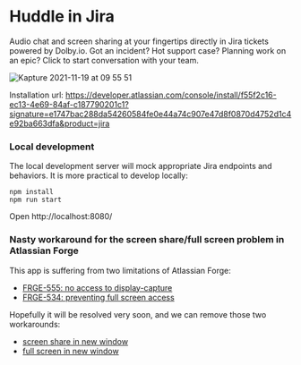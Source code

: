# Huddle in Jira

Audio chat and screen sharing at your fingertips directly in Jira tickets powered by Dolby.io. Got an incident? Hot support case? Planning work on an epic? Click to start conversation with your team.

![Kapture 2021-11-19 at 09 55 51](https://user-images.githubusercontent.com/1281113/142595336-898af740-861c-4560-a7d5-e424fdee6f24.gif)

Installation url: https://developer.atlassian.com/console/install/f55f2c16-ec13-4e69-84af-c187790201c1?signature=e1747bac288da54260584fe0e44a74c907e47d8f0870d4752d1c4e92ba663dfa&product=jira

### Local development

The local development server will mock appropriate Jira endpoints and behaviors. It is more practical to develop locally:

```
npm install
npm run start
```

Open http://localhost:8080/

### Nasty workaround for the screen share/full screen problem in Atlassian Forge

This app is suffering from two limitations of Atlassian Forge:

- [FRGE-555: no access to display-capture](https://ecosystem.atlassian.net/browse/FRGE-555)
- [FRGE-534: preventing full screen access](https://ecosystem.atlassian.net/browse/FRGE-534)

Hopefully it will be resolved very soon, and we can remove those two workarounds:

- [screen share in new window](packages/frontend/src/pages/screen-sharing-page.tsx)
- [full screen in new window](packages/frontend/src/pages/screen-watching-page.tsx)

